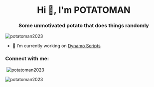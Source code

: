 <h1 align="center">Hi 👋, I'm POTATOMAN</h1>
<h3 align="center">Some unmotivated potato that does things randomly</h3>

<p align="left"> <img src="https://komarev.com/ghpvc/?username=potatoman2023&label=Profile%20views&color=0e75b6&style=flat" alt="potatoman2023" /> </p>

- 🔭 I’m currently working on [Dynamo Scripts](https://github.com/potatoman2023/DynamoScripts/)

<h3 align="left">Connect with me:</h3>
<p align="left">
</p>

<p>&nbsp;<img align="center" src="https://github-readme-stats.vercel.app/api?username=potatoman2023&show_icons=true&theme=radical&title_color=ff9393&hide_border=true&locale=en" alt="potatoman2023" /></p>

<p><img align="center" src="https://github-readme-streak-stats.herokuapp.com/?user=potatoman2023&" alt="potatoman2023" /></p>

